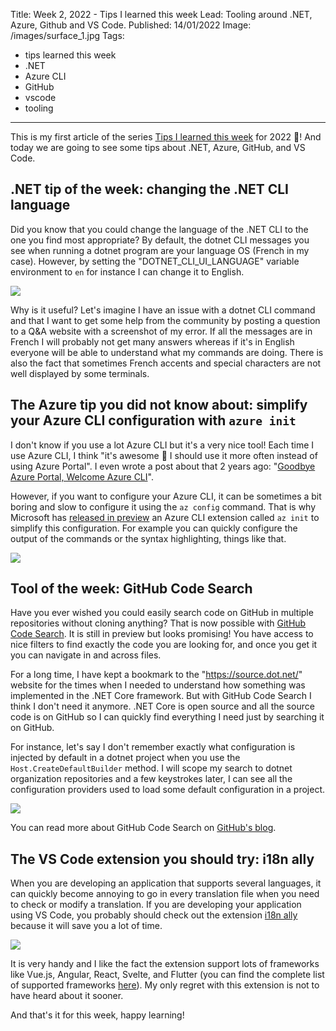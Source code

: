 Title: Week 2, 2022 - Tips I learned this week
Lead: Tooling around .NET, Azure, Github and VS Code.
Published: 14/01/2022
Image: /images/surface_1.jpg
Tags:
  - tips learned this week
  - .NET
  - Azure CLI
  - GitHub
  - vscode
  - tooling
---

This is my first article of the series [Tips I learned this week](https://www.techwatching.dev/tags/tips-learned-this-week/) for 2022 🚀! And today we are going to see some tips about .NET, Azure, GitHub, and VS Code.

## .NET tip of the week: changing the .NET CLI language

Did you know that you could change the language of the .NET CLI to the one you find most appropriate? By default, the dotnet CLI messages you see when running a dotnet program are your language OS (French in my case). However, by setting the "DOTNET_CLI_UI_LANGUAGE" variable environment to `en` for instance I can change it to English.

<img src="/posts/images/w022022tips_dotnet_cli.png" class="img-fluid centered-img">

Why is it useful? Let's imagine I have an issue with a dotnet CLI command and that I want to get some help from the community by posting a question to a Q&A website with a screenshot of my error. If all the messages are in French I will probably not get many answers whereas if it's in English everyone will be able to understand what my commands are doing. There is also the fact that sometimes French accents and special characters are not well displayed by some terminals. 

## The Azure tip you did not know about: simplify your Azure CLI configuration with `azure init`

I don't know if you use a lot Azure CLI but it's a very nice tool! Each time I use Azure CLI, I think "it's awesome 🤩 I should use it more often instead of using Azure Portal". I even wrote a post about that 2 years ago: "[Goodbye Azure Portal, Welcome Azure CLI](https://www.techwatching.dev/posts/welcome-azure-cli)".

However, if you want to configure your Azure CLI, it can be sometimes a bit boring and slow to configure it using the `az config` command. That is why Microsoft has [released in preview](https://techcommunity.microsoft.com/t5/azure-tools-blog/streamline-configuring-azure-cli-with-az-init/ba-p/3051810) an Azure CLI extension called `az init` to simplify this configuration. For example you can quickly configure the output of the commands or the syntax highlighting, things like that.

<img src="/posts/images/w022022tips_az_init.png" class="img-fluid centered-img">

## Tool of the week: GitHub Code Search

Have you ever wished you could easily search code on GitHub in multiple repositories without cloning anything? That is now possible with [GitHub Code Search](https://cs.github.com/). It is still in preview but looks promising! You have access to nice filters to find exactly the code you are looking for, and once you get it you can navigate in and across files.

For a long time, I have kept a bookmark to the "https://source.dot.net/" website for the times when I needed to understand how something was implemented in the .NET Core framework. But with GitHub Code Search I think I don't need it anymore. .NET Core is open source and all the source code is on GitHub so I can quickly find everything I need just by searching it on GitHub.

For instance, let's say I don't remember exactly what configuration is injected by default in a dotnet project when you use the `Host.CreateDefaultBuilder` method. I will scope my search to dotnet organization repositories and a few keystrokes later, I can see all the configuration providers used to load some default configuration in a project.

<img src="/posts/images/w022022tips_githu_cs.gif" class="img-fluid centered-img">

You can read more about GitHub Code Search on [GitHub's blog](https://github.blog/2021-12-08-improving-github-code-search/).

## The VS Code extension you should try: i18n ally

When you are developing an application that supports several languages, it can quickly become annoying to go in every translation file when you need to check or modify a translation. If you are developing your application using VS Code, you probably should check out the extension [i18n ally](https://github.com/lokalise/i18n-ally) because it will save you a lot of time.

<img src="/posts/images/w222021tips_i18n_ally.png" class="img-fluid centered-img">

It is very handy and I like the fact the extension support lots of frameworks like Vue.js, Angular, React, Svelte, and Flutter (you can find the complete list of supported frameworks [here](https://github.com/lokalise/i18n-ally/wiki/Supported-Frameworks)). My only regret with this extension is not to have heard about it sooner.

And that's it for this week, happy learning!